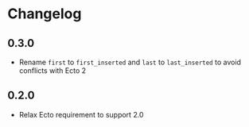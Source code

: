 # Changelog

## 0.3.0

* Rename `first` to `first_inserted` and `last` to `last_inserted` to avoid conflicts with Ecto 2

## 0.2.0

* Relax Ecto requirement to support 2.0
